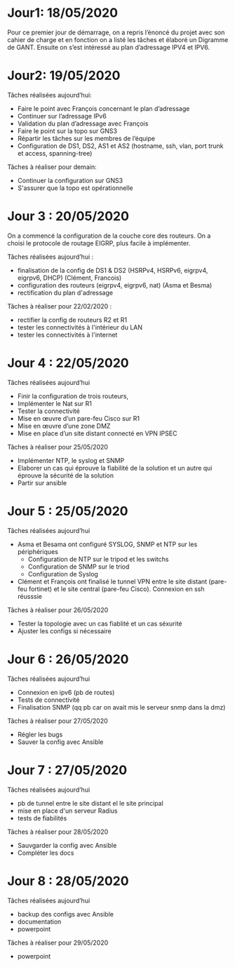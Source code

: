 # Jour1: 18/05/2020
Pour ce premier jour de démarrage, on a repris l’énoncé du projet avec son cahier de charge et en fonction on a listé les tâches et élaboré un Digramme de GANT. 
Ensuite on s’est intéressé au plan d’adressage IPV4 et IPV6.

# Jour2: 19/05/2020

Tâches réalisées aujourd’hui:
-	Faire le point avec François concernant le plan d’adressage 
-	Continuer sur l’adressage IPv6
-	Validation du plan d’adressage avec François
-	Faire le point sur la topo sur GNS3
-	Répartir les tâches sur les membres de l’équipe
-	Configuration de DS1, DS2, AS1 et AS2 (hostname, ssh, vlan, port trunk et access, spanning-tree)

Tâches à réaliser pour demain:
- Continuer la configuration sur GNS3
- S'assurer que la topo est opérationnelle 

# Jour 3 : 20/05/2020
On a commencé la configuration de la couche core des routeurs.
On a choisi le protocole de routage EIGRP, plus facile à implémenter.

Tâches réalisées aujourd’hui :
- finalisation de la config de DS1 & DS2 (HSRPv4, HSRPv6, eigrpv4, eigrpv6, DHCP) (Clément, Francois)
- configuration des routeurs (eigrpv4, eigrpv6, nat) (Asma et Besma)
- rectification du plan d'adressage

Tâches à réaliser pour 22/02/2020 :
- rectifier la config de routeurs R2 et R1
- tester les connectivités à l'intérieur du LAN
- tester les connectivités à l'internet

# Jour 4 : 22/05/2020
Tâches réalisées aujourd’hui
-	Finir la configuration de trois routeurs,
-	Implémenter le Nat sur R1
-	Tester la connectivité
-	Mise en œuvre d’un pare-feu Cisco sur R1
-	Mise en œuvre d’une zone DMZ 
-	Mise en place d’un site distant connecté en VPN IPSEC

Tâches à réaliser pour 25/05/2020
-	Implémenter NTP, le syslog et SNMP
-	Elaborer un cas qui éprouve la fiabilité de la solution et un autre qui éprouve la sécurité de la solution
-	Partir sur ansible


# Jour 5 : 25/05/2020
Tâches réalisées aujourd’hui

- Asma et Besama ont configuré SYSLOG, SNMP et NTP sur les périphériques
	-	Configuration de NTP sur le tripod et les switchs
	-	Configuration de SNMP sur le triod
	-	Configuration de Syslog
- Clément et François ont finalisé le tunnel VPN entre le site distant (pare-feu fortinet) et le site central (pare-feu Cisco). Connexion en ssh réusssie

Tâches à réaliser pour 26/05/2020

- Tester la topologie avec un cas fiablité et un cas séxurité
- Ajuster les configs si nécessaire

# Jour 6 : 26/05/2020

Tâches réalisées aujourd’hui

- Connexion en ipv6 (pb de routes)
- Tests de connectivité
- Finalisation SNMP (qq pb car on avait mis le serveur snmp dans la dmz)

Tâches à réaliser pour 27/05/2020

- Régler les bugs
- Sauver la config avec Ansible

# Jour 7 : 27/05/2020

Tâches réalisées aujourd’hui

- pb de tunnel entre le site distant el le site principal
- mise en place d'un serveur Radius
- tests de fiabilités

Tâches à réaliser pour 28/05/2020

- Sauvgarder la config avec Ansible
- Compléter les docs

# Jour 8 : 28/05/2020

Tâches réalisées aujourd’hui

- backup des configs avec Ansible
- documentation
- powerpoint

Tâches à réaliser pour 29/05/2020

- powerpoint
